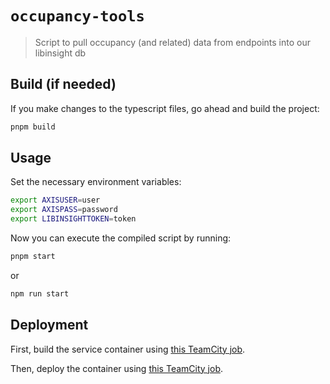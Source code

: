# `occupancy-tools`

> Script to pull occupancy (and related) data from endpoints into our libinsight db 

## Build (if needed)

If you make changes to the typescript files, go ahead and build the project:

```sh
pnpm build
```

## Usage

Set the necessary environment variables:

```sh
export AXISUSER=user
export AXISPASS=password
export LIBINSIGHTTOKEN=token
```

Now you can execute the compiled script by running:

```sh
pnpm start
```
or
```sh
npm run start
```

## Deployment

First, build the service container using [this TeamCity job](https://teamcity.lib.virginia.edu/buildConfiguration/OccupancyService_BuildImage#all-projects).

Then, deploy the container using [this TeamCity job](https://teamcity.lib.virginia.edu/buildConfiguration/OccupancyService_ProductionDeploy#all-projects).
